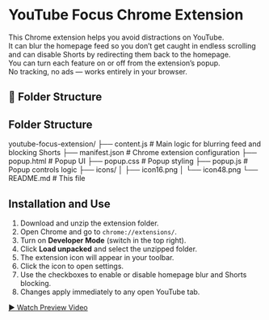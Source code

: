 # YouTube Focus Chrome Extension

This Chrome extension helps you avoid distractions on YouTube.  
It can blur the homepage feed so you don’t get caught in endless scrolling and can disable Shorts by redirecting them back to the homepage.  
You can turn each feature on or off from the extension’s popup.  
No tracking, no ads — works entirely in your browser.

## 📂 Folder Structure

## Folder Structure

youtube-focus-extension/
├── content.js          # Main logic for blurring feed and blocking Shorts
├── manifest.json       # Chrome extension configuration
├── popup.html          # Popup UI
├── popup.css           # Popup styling
├── popup.js            # Popup controls logic
├── icons/
│   ├── icon16.png
│   └── icon48.png
└── README.md           # This file


## Installation and Use





1. Download and unzip the extension folder.
2. Open Chrome and go to `chrome://extensions/`.
3. Turn on **Developer Mode** (switch in the top right).
4. Click **Load unpacked** and select the unzipped folder.
5. The extension icon will appear in your toolbar.
6. Click the icon to open settings.
7. Use the checkboxes to enable or disable homepage blur and Shorts blocking.
8. Changes apply immediately to any open YouTube tab.

[▶ Watch Preview Video](https://github.com/user-attachments/assets/239d008c-3c4d-4988-aa34-9165c2ebb788)





